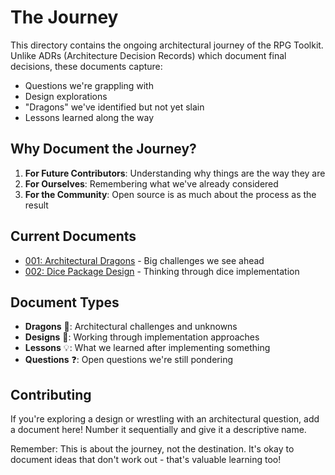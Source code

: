 # The Journey

This directory contains the ongoing architectural journey of the RPG Toolkit. Unlike ADRs (Architecture Decision Records) which document final decisions, these documents capture:

- Questions we're grappling with
- Design explorations
- "Dragons" we've identified but not yet slain
- Lessons learned along the way

## Why Document the Journey?

1. **For Future Contributors**: Understanding why things are the way they are
2. **For Ourselves**: Remembering what we've already considered
3. **For the Community**: Open source is as much about the process as the result

## Current Documents

- [001: Architectural Dragons](001-architectural-dragons.md) - Big challenges we see ahead
- [002: Dice Package Design](002-dice-package-design.md) - Thinking through dice implementation

## Document Types

- **Dragons** 🐉: Architectural challenges and unknowns
- **Designs** 📐: Working through implementation approaches
- **Lessons** 💡: What we learned after implementing something
- **Questions** ❓: Open questions we're still pondering

## Contributing

If you're exploring a design or wrestling with an architectural question, add a document here! Number it sequentially and give it a descriptive name.

Remember: This is about the journey, not the destination. It's okay to document ideas that don't work out - that's valuable learning too!